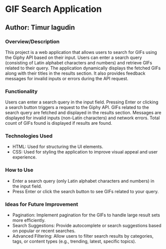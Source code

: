# GIF Search Application

## Author: Timur Iagudin

### Overview/Description
This project is a web application that allows users to search for GIFs using the Giphy API based on their input. Users can enter a search query (consisting of Latin alphabet characters and numbers) and retrieve GIFs related to their query. The application dynamically displays the fetched GIFs along with their titles in the results section. It also provides feedback messages for invalid inputs or errors during the API request.

### Functionality
Users can enter a search query in the input field.
Pressing Enter or clicking a search button triggers a request to the Giphy API.
GIFs related to the search query are fetched and displayed in the results section.
Messages are displayed for invalid inputs (non-Latin characters) and network errors.
Total count of GIFs found is displayed if results are found.

### Technologies Used
- HTML: Used for structuring the UI elements.
- CSS: Used for styling the application to improve visual appeal and user experience.

### How to Use
- Enter a search query (only Latin alphabet characters and numbers) in the input field.
- Press Enter or click the search button to see GIFs related to your query.

### Ideas for Future Improvement
- Pagination: Implement pagination for the GIFs to handle large result sets more efficiently.
- Search Suggestions: Provide autocomplete or search suggestions based on popular or recent searches.
- Advanced Filtering: Allow users to filter search results by categories, tags, or content types (e.g., trending, latest, specific topics).